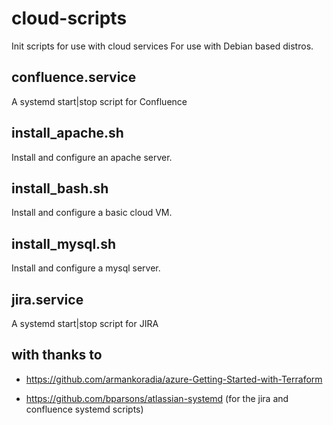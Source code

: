 # cloud-scripts
Init scripts for use with cloud services
For use with Debian based distros.

## confluence.service
A systemd start|stop script for Confluence

## install_apache.sh
Install and configure an apache server.

## install_bash.sh
Install and configure a basic cloud VM.

## install_mysql.sh
Install and configure a mysql server.

## jira.service
A systemd start|stop script for JIRA

## with thanks to
- https://github.com/armankoradia/azure-Getting-Started-with-Terraform

- https://github.com/bparsons/atlassian-systemd (for the jira and confluence systemd scripts)
